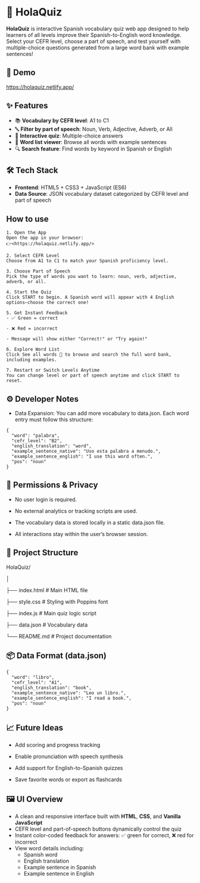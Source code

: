 # 💃 HolaQuiz

**HolaQuiz** is interactive Spanish vocabulary quiz web app designed to help learners of all levels improve their Spanish-to-English word knowledge. Select your CEFR level, choose a part of speech, and test yourself with multiple-choice questions generated from a large word bank with example sentences!

## 🧠 Demo

<https://holaquiz.netlify.app/>

## ✨ Features

- 📚 **Vocabulary by CEFR level**: A1 to C1
- 🔤 **Filter by part of speech**: Noun, Verb, Adjective, Adverb, or All
- 🧠 **Interactive quiz**: Multiple-choice answers
- 📃 **Word list viewer**: Browse all words with example sentences
- 🔍 **Search feature**: Find words by keyword in Spanish or English

## 🛠️ Tech Stack

- **Frontend**: HTML5 + CSS3 + JavaScript (ES6)
- **Data Source**: JSON vocabulary dataset categorized by CEFR level and part of speech

## How to use

    1. Open the App
    Open the app in your browser:
    👉<https://holaquiz.netlify.app/>

    2. Select CEFR Level
    Choose from A1 to C1 to match your Spanish proficiency level.

    3. Choose Part of Speech
    Pick the type of words you want to learn: noun, verb, adjective, adverb, or all.

    4. Start the Quiz
    Click START to begin. A Spanish word will appear with 4 English options—choose the correct one!

    5. Get Instant Feedback
    - ✅ Green = correct

    - ❌ Red = incorrect

    - Message will show either "Correct!" or "Try again!"

    6. Explore Word List
    Click See all words 🔽 to browse and search the full word bank, including examples.

    7. Restart or Switch Levels Anytime
    You can change level or part of speech anytime and click START to reset.

## ⚙️ Developer Notes

- Data Expansion: You can add more vocabulary to data.json. Each word entry must follow this structure:

```
{
  "word": "palabra",
  "cefr_level": "B2",
  "english_translation": "word",
  "example_sentence_native": "Uso esta palabra a menudo.",
  "example_sentence_english": "I use this word often.",
  "pos": "noun"
}
```

## 🔐 Permissions & Privacy

- No user login is required.

- No external analytics or tracking scripts are used.

- The vocabulary data is stored locally in a static data.json file.

- All interactions stay within the user’s browser session.

## 📂 Project Structure

HolaQuiz/

│

├── index.html # Main HTML file

├── style.css # Styling with Poppins font

├── index.js # Main quiz logic script

├── data.json # Vocabulary data

└── README.md # Project documentation

## 📦 Data Format (data.json)

```
{
  "word": "libro",
  "cefr_level": "A1",
  "english_translation": "book",
  "example_sentence_native": "Leo un libro.",
  "example_sentence_english": "I read a book.",
  "pos": "noun"
}
```

## 📈 Future Ideas

- Add scoring and progress tracking

- Enable pronunciation with speech synthesis

- Add support for English-to-Spanish quizzes

- Save favorite words or export as flashcards

## 🖼️ UI Overview

- A clean and responsive interface built with **HTML**, **CSS**, and **Vanilla JavaScript**
- CEFR level and part-of-speech buttons dynamically control the quiz
- Instant color-coded feedback for answers: ✅ green for correct, ❌ red for incorrect
- View word details including:
  - Spanish word
  - English translation
  - Example sentence in Spanish
  - Example sentence in English
